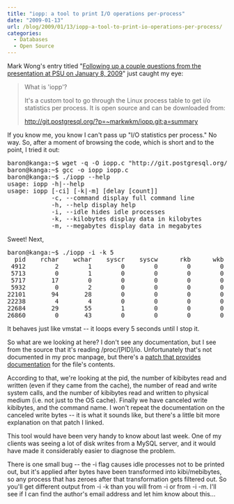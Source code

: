 ```yaml
---
title: "iopp: a tool to print I/O operations per-process"
date: "2009-01-13"
url: /blog/2009/01/13/iopp-a-tool-to-print-io-operations-per-process/
categories:
  - Databases
  - Open Source
---
```

Mark Wong's entry titled "[Following up a couple questions from the presentation at PSU on January 8, 2009][1]" just caught my eye:

> What is 'iopp'?
> 
> It's a custom tool to go through the Linux process table to get i/o statistics per process. It is open source and can be downloaded from:
> 
> http://git.postgresql.org/?p=~markwkm/iopp.git;a=summary

If you know me, you know I can't pass up "I/O statistics per process." No way. So, after a moment of browsing the code, which is short and to the point, I tried it out:

<pre>baron@kanga:~$ wget -q -O iopp.c "http://git.postgresql.org/?p=~markwkm/iopp.git;a=blob_plain;f=iopp.c;hb=HEAD"
baron@kanga:~$ gcc -o iopp iopp.c 
baron@kanga:~$ ./iopp --help
usage: iopp -h|--help
usage: iopp [-ci] [-k|-m] [delay [count]]
            -c, --command display full command line
            -h, --help display help
            -i, --idle hides idle processes
            -k, --kilobytes display data in kilobytes
            -m, --megabytes display data in megabytes
</pre>

Sweet! Next,

<pre>baron@kanga:~$ ./iopp -i -k 5
  pid    rchar    wchar    syscr    syscw      rkb      wkb     cwkb command
 4912        2        1        0        0        0        0        0 dbus-daemon
 5713        0        1        0        0        0        0        0 hald
 5717       17        0        0        0        0        0        0 hald-runner
 5932        0        2        0        0        0        0        0 NetworkManager
22101       94       28        0        0        0        0        0 Xorg
22238        4        4        0        0        0        0        0 pulseaudio
22684       29       55        1        0        0        0        0 firefox
26860        0       43        0        0        0        0        0 gnome-terminal
</pre>

It behaves just like vmstat -- it loops every 5 seconds until I stop it.

So what are we looking at here? I don't see any documentation, but I see from the source that it's reading /proc/[PID]/io. Unfortunately that's not documented in my proc manpage, but there's a [patch that provides documentation][2] for the file's contents.

According to that, we're looking at the pid, the number of kibibytes read and written (even if they came from the cache), the number of read and write system calls, and the number of kibibytes read and written to physical medium (i.e. not just to the OS cache). Finally we have canceled write kibibytes, and the command name. I won't repeat the documentation on the canceled write bytes -- it is what it sounds like, but there's a little bit more explanation on that patch I linked.

This tool would have been very handy to know about last week. One of my clients was seeing a lot of disk writes from a MySQL server, and it would have made it considerably easier to diagnose the problem.

There is one small bug -- the -i flag causes idle processes not to be printed out, but it's applied after bytes have been transformed into kibi/mebibytes, so any process that has zeroes after that transformation gets filtered out. So you'll get different output from -i -k than you will from -i or from -i -m. I'll see if I can find the author's email address and let him know about this...

 [1]: http://pugs.postgresql.org/node/513
 [2]: http://lkml.org/lkml/2007/3/3/131
